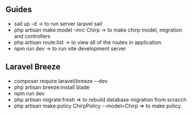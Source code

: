 ## Guides

- sail up -d -> to run server laravel sail
- php artisan make:model -mrc Chirp -> to make chirp model, migration and controllers
- php artisan route:list -> to view all of the routes in application.
- npm run dev -> to run vite development server

## Laravel Breeze
- composer require laravel/breeze --dev
- php artisan breeze:install blade
- npm run dev
- php artisan migrate:fresh  => to rebuild database migration from scracch
- php artisan make:policy ChirpPolicy --model=Chirp => to make policy.